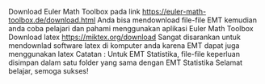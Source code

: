 Download Euler Math Toolbox pada link https://euler-math-toolbox.de/download.html
Anda bisa mendownload file-file EMT kemudian anda coba pelajari dan pahami menggunakan aplikasi Euler Math Toolbox
Download latex https://miktex.org/download
Sangat disarankan untuk mendownlad software latex di komputer anda karena EMT dapat juga menggunakan latex
Catatan : Untuk EMT Statistika, file-file keperluan disimpan dalam satu folder yang sama dengan EMT Statistika
Selamat belajar, semoga sukses!
